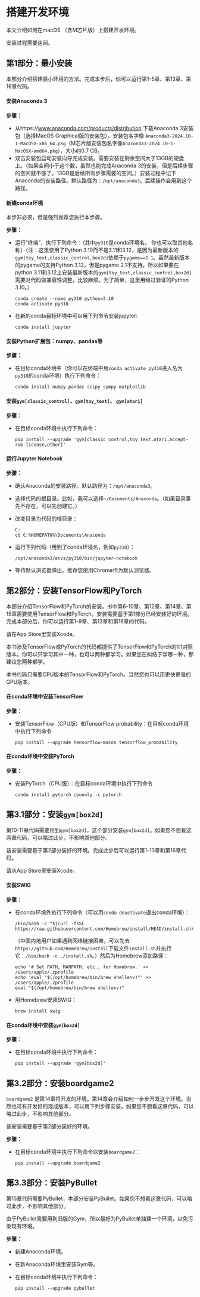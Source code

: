 # 搭建开发环境

本文介绍如何在macOS （含M芯片版）上搭建开发环境。

安装过程需要连网。

## 第1部分：最小安装

本部分介绍搭建最小环境的方法。完成本步后，你可以运行第1-5章、第13章、第16章代码。

#### 安装Anaconda 3

**步骤：**

- 从https://www.anaconda.com/products/distribution 下载Anaconda 3安装包（选择MacOS Graphical版的安装包）。安装包名字像 `Anaconda3-2024.10-1-MacOSX-x86_64.pkg`（M芯片版安装包名字像`Anaconda3-2024.10-1-MacOSX-amd64.pkg`），大小约0.7 GB。
- 双击安装包启动安装向导完成安装。需要安装在剩余空间大于13GB的硬盘上。（如果空间小于这个数，虽然也能完成Anaconda 3的安装，但是后续步骤的空间就不够了。13GB是后续所有步骤需要的空间。）安装过程中记下Anaconda的安装路径。默认路径为：`/opt/anaconda3`。后续操作会用到这个路径。

#### 新建conda环境

本步非必须，但是强烈推荐您执行本步骤。

**步骤：**

- 运行“终端”，执行下列命令：（其中`py310`是conda环境名， 你也可以取其他名称）（注：这里使用了Python 3.10而不是3.11和3.12，是因为最新版本的`gym[toy_text,classic_control,box2d]`依赖于`pygame==2.1`。虽然最新版本的pygame的支持Python 3.12，但是pygame 2.1不支持。所以如果要在python 3.11和3.12上安装最新版本的`gym[toy_text,classic_control,box2d]`需要对代码做兼容性调整，比较麻烦。为了简单，这里用经过验证的Python 3.10。）
   ```
   conda create --name py310 python=3.10
   conda activate py310
   ```
- 在新的conda目标环境中可以用下列命令安装jupyter:
   ```
   conda install jupyter
   ```

#### 安装Python扩展包：numpy、pandas等

**步骤：**

- 在目标conda环境中（你可以在终端中用`conda activate py310`进入名为`py310`的conda环境）执行下列命令：
   ```
   conda install numpy pandas scipy sympy matplotlib
   ```

#### 安装`gym[classic_control]`、`gym[toy_text]`、 `gym[atari]`

**步骤：**

- 在目标conda环境中执行下列命令：
   ```
   pip install --upgrade 'gym[classic_control,toy_text,atari,accept-rom-license,other]'
   ```

#### 运行Jupyter Notebook

**步骤：**

- 确认Anaconda的安装路径。默认路径为：`/opt/anaconda3`。
- 选择代码的根目录。比如，我可以选择`~/Documents/Anaconda`。（如果目录事先不存在，可以先创建它。）
- 改变目录为代码的根目录：
   ```
   C:
   cd C:%HOMEPATH%\Documents\Anaconda
   ```
- 运行下列代码（用到了conda环境名，例如`py310`）：
   ```
   /opt/anaconda3/envs/py310/bin/jupyter-notebook
   ```

- 等待默认浏览器弹出。推荐您使用Chrome作为默认浏览器。

## 第2部分：安装TensorFlow和PyTorch

本部分介绍TensorFlow和PyTorch的安装。书中第6-10章、第12章、第14章、第15章需要使用TensorFlow和PyTorch。安装需要基于第1部分已经安装好的环境。完成本部分后，你可以运行第1-9章、第13章和第16章的代码。

请在App Store里安装Xcode。

本书涉及TensorFlow或PyTorch的代码都提供了TensorFlow和PyTorch的1:1对照版本。你可以只学习其中一种，也可以两种都学习。如果您在纠结于学哪一种，那建议您两种都学。

本书代码只需要CPU版本的TensorFlow和PyTorch。当然您也可以用更快更强的GPU版本。

#### 在conda环境中安装TensorFlow

**步骤：**

- 安装TensorFlow（CPU版）和TensorFlow probability：在目标conda环境中执行下列命令
   ```
   pip install --upgrade tensorflow-macos tensorflow_probability
   ```

#### 在conda环境中安装PyTorch

**步骤：**

- 安装PyTorch（CPU版）：在目标conda环境中执行下列命令
   ```
   conda install pytorch cpuonly -c pytorch
   ```

## 第3.1部分：安装`gym[box2d]`

第10-11章代码需要用到`gym[box2d]`，这个部分安装`gym[box2d]`。如果您不想看这两章代码，可以略过此步，不影响其他部分。

该安装需要基于第2部分装好的环境。完成此步后可以运行第1-13章和第16章代码。

请从App Store里安装Xcode。

#### 安装SWIG

**步骤：**

- 在conda环境外执行下列命令（可以用`conda deactivate`退出conda环境）：
   ```
   /bin/bash -c "$(curl -fsSL https://raw.githubusercontent.com/Homebrew/install/HEAD/install.sh)"
   ```
   （中国内地用户如果遇到网络链接困难，可以先去 `https://github.com/Homebrew/install`下载文件`install.sh`并执行它：`/bin/bash -c ./install.sh`。）然后为Homebrew添加路径：
   ```
   echo '# Set PATH, MANPATH, etc., for Homebrew.' >> /Users/apple/.zprofile
   echo 'eval "$(/opt/homebrew/bin/brew shellenv)"' >> /Users/apple/.zprofile
   eval "$(/opt/homebrew/bin/brew shellenv)"
   ```
- 用Homebrew安装SWIG：
   ```
   brew install swig
   ```


#### 在conda环境中安装`gym[box2d]`

**步骤：**

- 在目标conda环境中执行下列命令：
   ```
   pip install --upgrade 'gym[box2d]'
   ```

## 第3.2部分：安装boardgame2

`boardgame2` 是第14章将开发的环境。第14章会介绍如何一步步开发这个环境。当然也可有开发好的现成版本，可以用下列步骤安装。如果您不想看这章代码，可以略过此步，不影响其他部分。

该安装需要基于第2部分装好的环境。

**步骤：**

- 在目标conda环境中执行下列命令以安装`boardgame2`：
   ```
   pip install --upgrade boardgame2
   ```

## 第3.3部分：安装PyBullet

第15章代码需要PyBullet，本部分安装PyBullet。如果您不想看这章代码，可以略过此步，不影响其他部分。

由于PyBullet需要用到旧版的Gym，所以最好为PyBullet单独建一个环境，以免污染现有环境。

**步骤：**

- 新建Anaconda环境。

- 在新Anaconda环境里安装Gym等。

- 在目标conda环境中执行下列命令：
   ```
   pip install --upgrade pybullet
   ```

